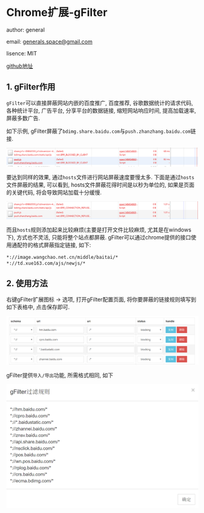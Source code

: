 # Chrome扩展-gFilter

author: general

email: generals.space@gmail.com

lisence: MIT

[github地址](https://github.com/generals-space/gFilter)

## 1. gFilter作用

`gFilter`可以直接屏蔽网站内嵌的百度推广, 百度推荐, 谷歌数据统计的请求代码, 各种统计平台, 广告平台, 分享平台的数据链接, 缩短网站响应时间, 提高加载速率, 屏蔽多数广告. 

如下示例, gFilter屏蔽了`bdimg.share.baidu.com`与`push.zhanzhang.baidu.com`链接.

![](res/src/001.png)

要达到同样的效果, 通过`hosts`文件进行网站屏蔽速度要慢太多. 下面是通过`hosts`文件屏蔽的结果, 可以看到, hosts文件屏蔽花得时间是以秒为单位的, 如果是页面的关键代码, 将会导致网站加载十分缓慢.

![](res/src/002.png)


而且`hosts`规则添加起来比较麻烦(主要是打开文件比较麻烦, 尤其是在windows下), 方式也不灵活, 只能将整个站点都屏蔽. gFilter可以通过chrome提供的接口使用通配符的格式屏蔽指定链接, 如下:

```
*://image.wangchao.net.cn/middle/baitai/*
*://td.xue163.com/ajs/newjs/*
```

## 2. 使用方法

右键gFilter扩展图标 -> 选项, 打开gFilter配置页面, 将你要屏蔽的链接规则填写到如下表格中, 点击保存即可.

![](res/src/003.png)

gFilter提供`导入/导出`功能, 所需格式相同, 如下

![](res/src/004.png)
